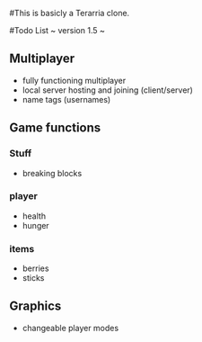 #This is basicly a Terarria clone.

#Todo List
~ version 1.5 ~
## Multiplayer

- fully functioning multiplayer
- local server hosting and joining (client/server)
- name tags (usernames)

## Game functions
### Stuff

- breaking blocks

### player

- health
- hunger

### items

- berries
- sticks

## Graphics

- changeable player modes

